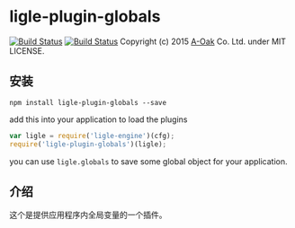 ligle-plugin-globals
=============
[![Build Status](https://travis-ci.org/a-oak/ligle-plugin-globals.svg?branch=master)](https://travis-ci.org/a-oak/ligle-plugin-globals)
[![Build Status](https://travis-ci.org/a-oak/ligle-plugin-globals.svg?branch=develop)](https://travis-ci.org/a-oak/ligle-plugin-globals)
Copyright (c) 2015 [A-Oak](http://a-oak.com/) Co. Ltd. under MIT LICENSE.


## 安装

```shell
npm install ligle-plugin-globals --save
```

add this into your application to load the plugins

```js 
var ligle = require('ligle-engine')(cfg);
require('ligle-plugin-globals')(ligle);
```

you can use `ligle.globals` to save some global object for your
application.


## 介绍
这个是提供应用程序内全局变量的一个插件。

